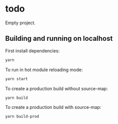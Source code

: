 # todo

Empty project.

## Building and running on localhost

First install dependencies:

```sh
yarn
```

To run in hot module reloading mode:

```sh
yarn start
```

To create a production build without source-map:

```sh
yarn build
```

To create a production build with source-map:

```sh
yarn build-prod
```
